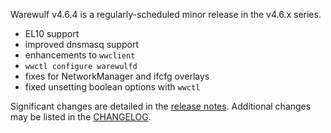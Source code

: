 Warewulf v4.6.4 is a regularly-scheduled minor release in the v4.6.x series.

- EL10 support
- improved dnsmasq support
- enhancements to `wwclient`
- `wwctl configure warewulfd`
- fixes for NetworkManager and ifcfg overlays
- fixed unsetting boolean options with `wwctl`

Significant changes are detailed in the [release
notes](https://warewulf.org/docs/v4.6.x/release/v4.6.4.html). Additional changes
may be listed in the
[CHANGELOG](https://github.com/warewulf/warewulf/blob/main/CHANGELOG.md).
